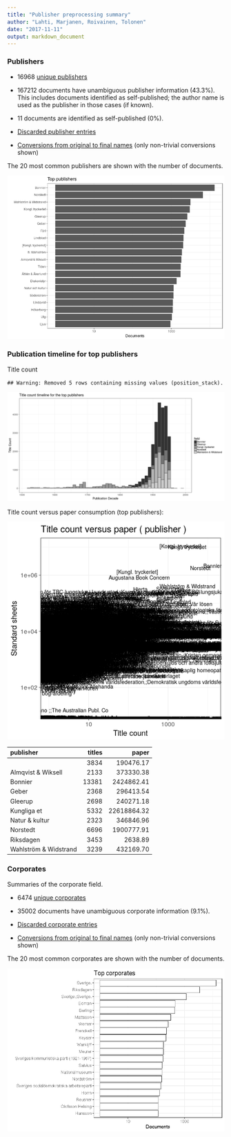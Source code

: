 ```yaml
---
title: "Publisher preprocessing summary"
author: "Lahti, Marjanen, Roivainen, Tolonen"
date: "2017-11-11"
output: markdown_document
---
```



### Publishers

 * 16968 [unique publishers](output.tables/publisher_accepted.csv)

 * 167212 documents have unambiguous publisher information (43.3%). This includes documents identified as self-published; the author name is used as the publisher in those cases (if known).

 * 11 documents are identified as self-published (0%). 

 * [Discarded publisher entries](output.tables/publisher_discarded.csv)

 * [Conversions from original to final names](output.tables/publisher_conversion_nontrivial.csv) (only non-trivial conversions shown)


The 20 most common publishers are shown with the number of documents. 

![plot of chunk summarypublisher2](figure/summarypublisher2-1.png)

### Publication timeline for top publishers

Title count


```
## Warning: Removed 5 rows containing missing values (position_stack).
```

![plot of chunk summaryTop10pubtimeline](figure/summaryTop10pubtimeline-1.png)



Title count versus paper consumption (top publishers):

![plot of chunk publishertitlespapers](figure/publishertitlespapers-1.png)

|publisher             | titles|       paper|
|:---------------------|------:|-----------:|
|<Author>              |   3834|   190476.17|
|Almqvist & Wiksell    |   2133|   373330.38|
|Bonnier               |  13381|  2424862.41|
|Geber                 |   2368|   296413.54|
|Gleerup               |   2698|   240271.18|
|Kungliga et           |   5332| 22618864.32|
|Natur & kultur        |   2323|   346846.96|
|Norstedt              |   6696|  1900777.91|
|Riksdagen             |   3453|     2638.89|
|Wahlström & Widstrand |   3239|   432169.70|


### Corporates

Summaries of the corporate field.

 * 6474 [unique corporates](output.tables/corporate_accepted.csv)

 * 35002 documents have unambiguous corporate information (9.1%). 

 * [Discarded corporate entries](output.tables/corporate_discarded.csv)

 * [Conversions from original to final names](output.tables/corporate_conversion_nontrivial.csv) (only non-trivial conversions shown)


The 20 most common corporates are shown with the number of documents. 

![plot of chunk summarycorporate2](figure/summarycorporate2-1.png)



